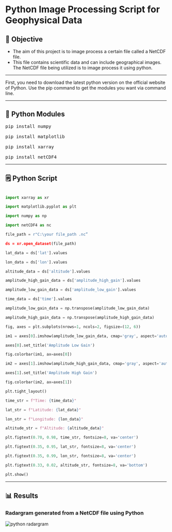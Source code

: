 # Python Image Processing Script for Geophysical Data

## 🎯 Objective
* The aim of this project is to image process a certain file called a NetCDF file.
* This file contains scientific data and can include geographical images. The NetCDF file being utilized is to image process it using python.
---

First, you need to download the latest python version on the official website of Python. Use the pip command to get the modules you want via command line. 

---

##  📂 Python Modules 
<pre>pip install numpy

pip install matplotlib

pip install xarray

pip install netCDF4 </pre>

---

## 🗒️ Python Script

```python
  
import xarray as xr

import matplotlib.pyplot as plt

import numpy as np

import netCDF4 as nc

file_path = r"C:\your file_path .nc”

ds = xr.open_dataset(file_path)

lat_data = ds['lat'].values

lon_data = ds['lon'].values

altitude_data = ds['altitude'].values

amplitude_high_gain_data = ds['amplitude_high_gain'].values

amplitude_low_gain_data = ds['amplitude_low_gain'].values

time_data = ds['time'].values

amplitude_low_gain_data = np.transpose(amplitude_low_gain_data)

amplitude_high_gain_data = np.transpose(amplitude_high_gain_data)

fig, axes = plt.subplots(nrows=1, ncols=2, figsize=(12, 6))

im1 = axes[0].imshow(amplitude_low_gain_data, cmap='gray', aspect='auto')

axes[0].set_title('Amplitude Low Gain')

fig.colorbar(im1, ax=axes[0])

im2 = axes[1].imshow(amplitude_high_gain_data, cmap='gray', aspect='auto')

axes[1].set_title('Amplitude High Gain')

fig.colorbar(im2, ax=axes[1])

plt.tight_layout() 

time_str = f"Time: {time_data}"

lat_str = f"Latitude: {lat_data}"

lon_str = f"Longitude: {lon_data}"

altitude_str = f"Altitude: {altitude_data}"

plt.figtext(0.70, 0.98, time_str, fontsize=8, va='center')

plt.figtext(0.35, 0.95, lat_str, fontsize=8, va='center')

plt.figtext(0.35, 0.99, lon_str, fontsize=8, va='center')

plt.figtext(0.33, 0.02, altitude_str, fontsize=8, va='bottom')

plt.show()

```


__________________________________________________________________________________________________________________________

## 📊 Results
### Radargram generated from a NetCDF file using Python

![python radargram](https://github.com/user-attachments/assets/c83e7336-0c5c-45cb-b741-8001e43eeacf)


